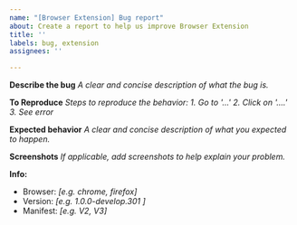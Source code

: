```yaml
---
name: "[Browser Extension] Bug report"
about: Create a report to help us improve Browser Extension
title: ''
labels: bug, extension
assignees: ''

---
```


**Describe the bug**
_A clear and concise description of what the bug is._

**To Reproduce**
_Steps to reproduce the behavior:_
_1. Go to '...'_
_2. Click on '....'_
_3. See error_

**Expected behavior**
_A clear and concise description of what you expected to happen._

**Screenshots**
_If applicable, add screenshots to help explain your problem._

**Info:**
 - Browser: _[e.g. chrome, firefox]_
 - Version: _[e.g. 1.0.0-develop.301 ]_
 - Manifest: _[e.g. V2, V3]_
